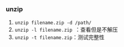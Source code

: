 ### unzip
1. `unzip filename.zip -d /path/`
2. `unzip -l filename.zip `：查看但是不解压
3. `unzip -t filename.zip`：测试完整性

